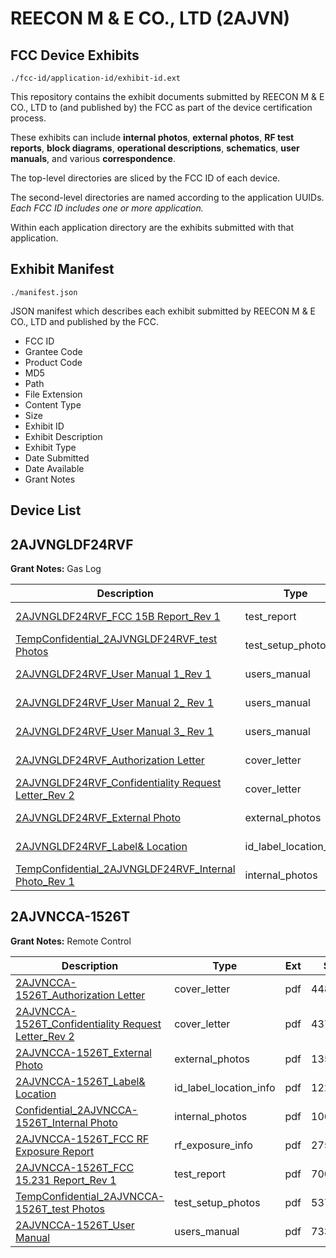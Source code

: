 # REECON M & E CO.,  LTD (2AJVN)
## FCC Device Exhibits

```
./fcc-id/application-id/exhibit-id.ext
```

This repository contains the exhibit documents submitted by REECON M & E CO.,  LTD to (and published by) the FCC as part of the device certification process.

These exhibits can include **internal photos**, **external photos**, **RF test reports**, **block diagrams**, **operational descriptions**, **schematics**, **user manuals**, and various **correspondence**.

The top-level directories are sliced by the FCC ID of each device.

The second-level directories are named according to the application UUIDs. *Each FCC ID includes one or more application.*

Within each application directory are the exhibits submitted with that application. 

## Exhibit Manifest

```
./manifest.json
```

JSON manifest which describes each exhibit submitted by REECON M & E CO.,  LTD and published by the FCC.

- FCC ID
- Grantee Code
- Product Code
- MD5
- Path
- File Extension
- Content Type
- Size
- Exhibit ID
- Exhibit Description
- Exhibit Type
- Date Submitted
- Date Available
- Grant Notes

## Device List
## 2AJVNGLDF24RVF
**Grant Notes:** Gas Log

| Description | Type | Ext | Size | Submitted | Available |
| ----------- | ---- | --- | ---- | --------- | --------- |
| [2AJVNGLDF24RVF_FCC 15B Report_Rev 1](2AJVNGLDF24RVF/a7d863697a82c7b2e374915a7a10d64b/3191824.pdf) | test_report | pdf | 647879 | 2016-11-09 | 2016-11-14 |
| [TempConfidential_2AJVNGLDF24RVF_test Photos](2AJVNGLDF24RVF/a7d863697a82c7b2e374915a7a10d64b/3191825.pdf) | test_setup_photos | pdf | 66931 | 2016-11-09 | 2017-02-13 |
| [2AJVNGLDF24RVF_User Manual 1_Rev 1](2AJVNGLDF24RVF/a7d863697a82c7b2e374915a7a10d64b/3191826.pdf) | users_manual | pdf | 5568888 | 2016-11-09 | 2017-02-13 |
| [2AJVNGLDF24RVF_User Manual 2_ Rev 1](2AJVNGLDF24RVF/a7d863697a82c7b2e374915a7a10d64b/3191827.pdf) | users_manual | pdf | 3101977 | 2016-11-09 | 2017-02-13 |
| [2AJVNGLDF24RVF_User Manual 3_ Rev 1](2AJVNGLDF24RVF/a7d863697a82c7b2e374915a7a10d64b/3191828.pdf) | users_manual | pdf | 4907994 | 2016-11-09 | 2017-02-13 |
| [2AJVNGLDF24RVF_Authorization Letter](2AJVNGLDF24RVF/a7d863697a82c7b2e374915a7a10d64b/3189321.pdf) | cover_letter | pdf | 448616 | 2016-11-09 | 2016-11-14 |
| [2AJVNGLDF24RVF_Confidentiality Request Letter_Rev 2](2AJVNGLDF24RVF/a7d863697a82c7b2e374915a7a10d64b/3191818.pdf) | cover_letter | pdf | 640534 | 2016-11-09 | 2016-11-14 |
| [2AJVNGLDF24RVF_External Photo](2AJVNGLDF24RVF/a7d863697a82c7b2e374915a7a10d64b/3191819.pdf) | external_photos | pdf | 136847 | 2016-11-09 | 2017-02-13 |
| [2AJVNGLDF24RVF_Label& Location](2AJVNGLDF24RVF/a7d863697a82c7b2e374915a7a10d64b/3191821.pdf) | id_label_location_info | pdf | 151964 | 2016-11-09 | 2016-11-14 |
| [TempConfidential_2AJVNGLDF24RVF_Internal Photo_Rev 1](2AJVNGLDF24RVF/a7d863697a82c7b2e374915a7a10d64b/3191820.pdf) | internal_photos | pdf | 409051 | 2016-11-09 | 2017-02-13 |
## 2AJVNCCA-1526T
**Grant Notes:** Remote Control

| Description | Type | Ext | Size | Submitted | Available |
| ----------- | ---- | --- | ---- | --------- | --------- |
| [2AJVNCCA-1526T_Authorization Letter](2AJVNCCA-1526T/20de23ef8e1cb3cd067da3921c0d9172/3189321.pdf) | cover_letter | pdf | 448616 | 2016-11-07 | 2016-11-09 |
| [2AJVNCCA-1526T_Confidentiality Request Letter_Rev 2](2AJVNCCA-1526T/20de23ef8e1cb3cd067da3921c0d9172/3189323.pdf) | cover_letter | pdf | 4372226 | 2016-11-07 | 2016-11-09 |
| [2AJVNCCA-1526T_External Photo](2AJVNCCA-1526T/20de23ef8e1cb3cd067da3921c0d9172/3189324.pdf) | external_photos | pdf | 135349 | 2016-11-07 | 2017-02-08 |
| [2AJVNCCA-1526T_Label& Location](2AJVNCCA-1526T/20de23ef8e1cb3cd067da3921c0d9172/3189326.pdf) | id_label_location_info | pdf | 122150 | 2016-11-07 | 2016-11-09 |
| [Confidential_2AJVNCCA-1526T_Internal Photo](2AJVNCCA-1526T/20de23ef8e1cb3cd067da3921c0d9172/3189325.pdf) | internal_photos | pdf | 106956 | 2016-11-07 | 2017-02-08 |
| [2AJVNCCA-1526T_FCC RF Exposure  Report](2AJVNCCA-1526T/20de23ef8e1cb3cd067da3921c0d9172/3189330.pdf) | rf_exposure_info | pdf | 275913 | 2016-11-07 | 2016-11-09 |
| [2AJVNCCA-1526T_FCC 15.231 Report_Rev 1](2AJVNCCA-1526T/20de23ef8e1cb3cd067da3921c0d9172/3189329.pdf) | test_report | pdf | 700825 | 2016-11-07 | 2016-11-09 |
| [TempConfidential_2AJVNCCA-1526T_test Photos](2AJVNCCA-1526T/20de23ef8e1cb3cd067da3921c0d9172/3189331.pdf) | test_setup_photos | pdf | 53792 | 2016-11-07 | 2017-02-08 |
| [2AJVNCCA-1526T_User Manual](2AJVNCCA-1526T/20de23ef8e1cb3cd067da3921c0d9172/3189332.pdf) | users_manual | pdf | 733848 | 2016-11-07 | 2017-02-08 |
